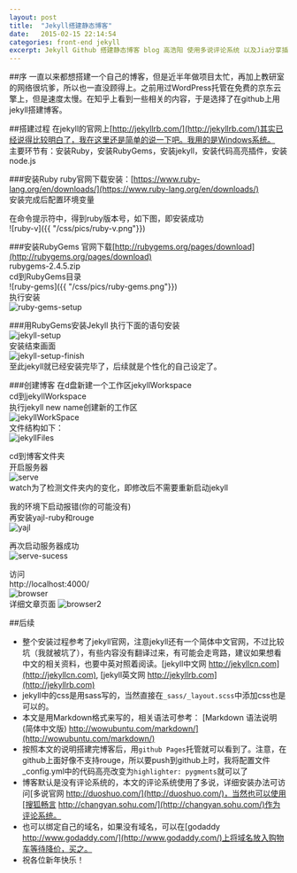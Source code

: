 ```yaml
---
layout: post
title:  "Jekyll搭建静态博客"
date:   2015-02-15 22:14:54
categories: front-end jekyll
excerpt: Jekyll Github 搭建静态博客 blog 高浩阳 使用多说评论系统 以及Jia分享插件 参考git教程
---
```


##序
一直以来都想搭建一个自己的博客，但是近半年做项目太忙，再加上教研室的网络很坑爹，所以也一直没顾得上。之前用过WordPress托管在免费的京东云擎上，但是速度太慢。在知乎上看到一些相关的内容，于是选择了在github上用jekyll搭建博客。

##搭建过程
在jekyll的官网上[http://jekyllrb.com/](http://jekyllrb.com/)其实已经说得比较明白了，我在这里还是简单的说一下吧。我用的是Windows系统。    
主要环节有：安装Ruby，安装RubyGems，安装jekyll，安装代码高亮插件，安装node.js

###安装Ruby
ruby官网下载安装：[https://www.ruby-lang.org/en/downloads/](https://www.ruby-lang.org/en/downloads/)  
安装完成后配置环境变量

在命令提示符中，得到ruby版本号，如下图，即安装成功   
![ruby-v]({{ "/css/pics/ruby-v.png"}})

###安装RubyGems
官网下载[http://rubygems.org/pages/download](http://rubygems.org/pages/download)   
rubygems-2.4.5.zip   
cd到RubyGems目录   
![ruby-gems]({{ "/css/pics/ruby-gems.png"}})    
执行安装   
![ruby-gems-setup]({{"/css/pics/ruby-gems-setup.png"}})   

###用RubyGems安装Jekyll
执行下面的语句安装   
![jekyll-setup]({{"/css/pics/jekyll-setup.png"}})   
安装结束画面   
![jekyll-setup-finish]({{"/css/pics/jekyll-setup-finish.png"}})   
至此jekyll就已经安装完毕了，后续就是个性化的自己设定了。   

###创建博客
在d盘新建一个工作区jekyllWorkspace   
cd到jekyllWorkspace   
执行jekyll new name创建新的工作区   
![jekyllWorkSpace]({{"/css/pics/jekyllWorkSpace.png"}})   
文件结构如下：   
![jekyllFiles]({{"/css/pics/jekyllFiles.png"}})

cd到博客文件夹   
开启服务器   
![serve]({{"/css/pics/serve.png"}})   
watch为了检测文件夹内的变化，即修改后不需要重新启动jekyll

我的环境下启动报错(你的可能没有)    
再安装yajl-ruby和rouge   
![yajl]({{"/css/pics/yajl.png"}})

再次启动服务器成功   
![serve-sucess]({{"/css/pics/serve-sucess.png"}})

访问   
http://localhost:4000/   
![browser]({{"/css/pics/browser.png"}})   
详细文章页面
![browser2]({{"/css/pics/browser2.png"}})  

##后续
*  整个安装过程参考了jekyll官网，注意jekyll还有一个简体中文官网，不过比较坑（我就被坑了），有些内容没有翻译过来，有可能会走弯路，建议如果想看中文的相关资料，也要中英对照着阅读。[jekyll中文网 http://jekyllcn.com](http://jekyllcn.com), [jekyll英文网 http://jekyllrb.com](http://jekyllrb.com)
*  jekyll中的css是用sass写的，当然直接在`_sass/_layout.scss`中添加css也是可以的。
*  本文是用Markdown格式来写的，相关语法可参考： [Markdown 语法说明 (简体中文版) http://wowubuntu.com/markdown/](http://wowubuntu.com/markdown/)  
*  按照本文的说明搭建完博客后，用`github Pages`托管就可以看到了。注意，在github上面好像不支持rouge，所以要push到github上时，我将配置文件_config.yml中的代码高亮改变为`highlighter: pygments`就可以了
*  博客默认是没有评论系统的，本文的评论系统使用了多说，详细安装办法可访问[多说官网 http://duoshuo.com/](http://duoshuo.com/)，当然也可以使用[搜狐畅言 http://changyan.sohu.com/](http://changyan.sohu.com/)作为评论系统。	
*  也可以绑定自己的域名，如果没有域名，可以在[godaddy http://www.godaddy.com/](http://www.godaddy.com/)上将域名放入购物车等待降价，买之。
*  祝各位新年快乐！
